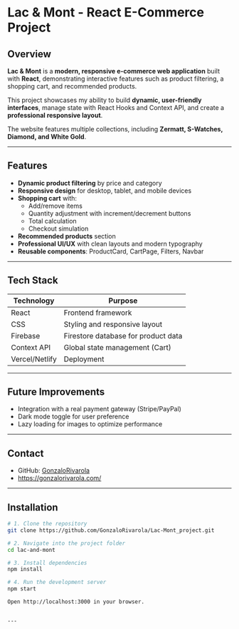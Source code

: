 # Lac & Mont - React E-Commerce Project

## Overview
**Lac & Mont** is a **modern, responsive e-commerce web application** built with **React**, demonstrating interactive features such as product filtering, a shopping cart, and recommended products.

This project showcases my ability to build **dynamic, user-friendly interfaces**, manage state with React Hooks and Context API, and create a **professional responsive layout**.

The website features multiple collections, including **Zermatt, S-Watches, Diamond, and White Gold**.

---

## Features
- **Dynamic product filtering** by price and category
- **Responsive design** for desktop, tablet, and mobile devices
- **Shopping cart** with:
  - Add/remove items
  - Quantity adjustment with increment/decrement buttons
  - Total calculation
  - Checkout simulation
- **Recommended products** section
- **Professional UI/UX** with clean layouts and modern typography
- **Reusable components**: ProductCard, CartPage, Filters, Navbar

---

## Tech Stack
| Technology | Purpose |
|------------|---------|
| React      | Frontend framework |
| CSS        | Styling and responsive layout |
| Firebase   | Firestore database for product data |
| Context API | Global state management (Cart) |
| Vercel/Netlify | Deployment |

---

## Future Improvements
- Integration with a real payment gateway (Stripe/PayPal)
- Dark mode toggle for user preference
- Lazy loading for images to optimize performance

---

## Contact
- GitHub: [GonzaloRivarola](https://github.com/gonzalorivarola)
- https://gonzalorivarola.com/

---

## Installation
```bash
# 1. Clone the repository
git clone https://github.com/GonzaloRivarola/Lac-Mont_project.git

# 2. Navigate into the project folder
cd lac-and-mont

# 3. Install dependencies
npm install

# 4. Run the development server
npm start

Open http://localhost:3000 in your browser.


---

